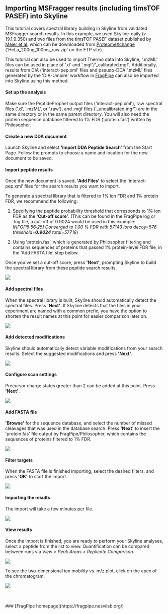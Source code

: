 ## Importing MSFragger results (including timsTOF PASEF) into Skyline

This tutorial covers spectral library building in Skyline from validated MSFragger search results. In this example, we used Skyline-daily (v 19.1.9.350) and two files from the timsTOF PASEF dataset published by [Meier et al](https://www.mcponline.org/content/early/2018/11/01/mcp.TIR118.000900), which can be downloaded from [ProteomeXchange](http://proteomecentral.proteomexchange.org/cgi/GetDataset?ID=PXD010012) ('HeLa_200ng_100ms_raw.zip' on the FTP site).

This tutorial can also be used to import Thermo data into Skyline, '.mzML' files can be used in place of '.d' and '.mgf'/'\_calibrated.mgf'. Additionally, results from DIA ('interact-pep.xml' files and pseudo-DDA '.mzML' files generated by the 'DIA-Umpire' workflow in [FragPipe](https://fragpipe.nesvilab.org/) can also be imported into Skyline using this method.

#### Set up the analysis
Make sure the PeptideProphet output files ('interact-pep.xml'), raw spectral files ('.d', '.mzML', or '.raw'), and .mgf files ('\_uncalibrated.mgf') are in the same directory or in the same parent directory. You will also need the protein sequence database filtered to 1% FDR ('protein.fas') written by Philosopher.

#### Create a new DDA document

Launch Skyline and select **'Import DDA Peptide Search'** from the Start Page. Follow the prompts to choose a name and location for the new document to be saved.

#### Import peptide results
Once the new document is saved, **'Add Files'** to select the 'interact-pep.xml' files for the search results you want to import. 



To generate a spectral library that is filtered to 1% ion FDR and 1% protein FDR, we recommend the following:

1) Specifying the peptide probability threshold that corresponds to 1% ion FDR as the **'Cut-off score'**. (This can be found in the FragPipe log or .log file, a cut-off of 0.9024 would be used in this example:
_INFO[15:56:25] Converged to 1.00 % FDR with 57143 Ions       decoy=576 threshold=**0.9024** total=57719_)

2) Using 'protein.fas', which is generated by Philosopher filtering and contains sequences of proteins that passed 1% protein-level FDR file, in the 'Add FASTA file' step below.

Once you've set a cut-off score, press **'Next'**, prompting Skyline to build the spectral library from these peptide search results.

![](https://raw.githubusercontent.com/Nesvilab/FragPipe/gh-pages/images/Skyline_PASEF_4.png)
<br>

#### Add spectral files
When the spectral library is built, Skyline should automatically detect the spectral files. Press **'Next'**. If Skyline detects that the files in your experiment are named with a common prefix, you have the option to shorten the result names at this point for easier comparison later on.

![](https://raw.githubusercontent.com/Nesvilab/FragPipe/gh-pages/images/Skyline_PASEF_5.png)
<br>

#### Add detected modifications
Skyline should automatically detect variable modifications from your search results. Select the suggested modifications and press **'Next'**.

![](https://raw.githubusercontent.com/Nesvilab/FragPipe/gh-pages/images/Skyline_PASEF_6.png)
<br>

#### Configure scan settings
Precursor charge states greater than 2 can be added at this point. Press **'Next'**.

![](https://raw.githubusercontent.com/Nesvilab/FragPipe/gh-pages/images/Skyline_PASEF_7.png)
<br>

#### Add FASTA file
**'Browse'** for the sequence database, and select the number of missed cleavages that was used in the database search. Press **'Next'** to insert the 'protein.fas' file output by FragPipe/Philosopher, which contains the sequences of proteins filtered to 1% FDR.

![](https://raw.githubusercontent.com/Nesvilab/FragPipe/gh-pages/images/Skyline_PASEF_8.png)
<br>

#### Filter targets
When the FASTA file is finished importing, select the desired filters, and  press **'OK'** to start the import.

![](https://raw.githubusercontent.com/Nesvilab/FragPipe/gh-pages/images/Skyline_PASEF_9.png)
<br>

#### Importing the results
The import will take a few minutes per file.

![](https://raw.githubusercontent.com/Nesvilab/FragPipe/gh-pages/images/Skyline_PASEF_10.png)
<br>

#### View results
Once the import is finished, you are ready to perform your Skyline analyses, select a peptide from the list to view. Quantification can be compared between runs via _View > Peak Areas > Replicate Comparison_. 

![](https://raw.githubusercontent.com/Nesvilab/FragPipe/gh-pages/images/Skyline_PASEF_12.png)

To see the two-dimensional ion mobility vs. m/z plot, click on the apex of the chromatogram.

![](https://raw.githubusercontent.com/Nesvilab/FragPipe/gh-pages/images/Skyline_PASEF_13.png)

<br>
<br>
### [FragPipe homepage](https://fragpipe.nesvilab.org/)
